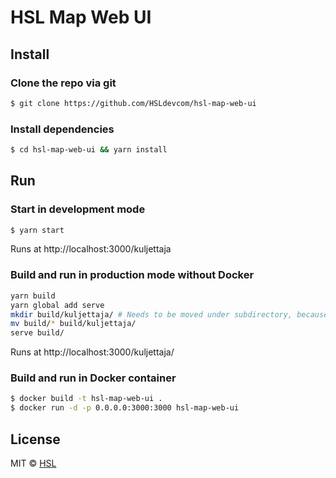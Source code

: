 HSL Map Web UI
====================

## Install

### Clone the repo via git

```bash
$ git clone https://github.com/HSLdevcom/hsl-map-web-ui
```

### Install dependencies

```bash
$ cd hsl-map-web-ui && yarn install
```


## Run

### Start in development mode

```bash
$ yarn start
```
Runs at http://localhost:3000/kuljettaja


### Build and run in production mode without Docker

```bash
yarn build
yarn global add serve
mkdir build/kuljettaja/ # Needs to be moved under subdirectory, because the app is served under /kuljettaja-path
mv build/* build/kuljettaja/
serve build/
```
Runs at http://localhost:3000/kuljettaja/

### Build and run in Docker container

```bash
$ docker build -t hsl-map-web-ui .
$ docker run -d -p 0.0.0.0:3000:3000 hsl-map-web-ui
```

## License
MIT © [HSL](https://github.com/HSLdevcom)
